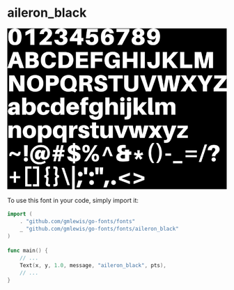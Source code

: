 # aileron_black

![aileron_black](aileron_black.png)

To use this font in your code, simply import it:

```go
import (
	. "github.com/gmlewis/go-fonts/fonts"
	_ "github.com/gmlewis/go-fonts/fonts/aileron_black"
)

func main() {
	// ...
	Text(x, y, 1.0, message, "aileron_black", pts),
	// ...
}
```

